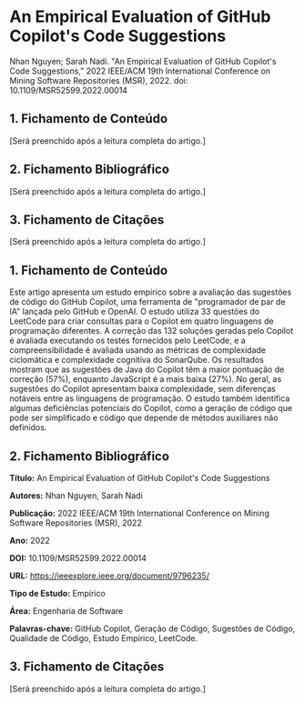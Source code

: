 # An Empirical Evaluation of GitHub Copilot's Code Suggestions

Nhan Nguyen; Sarah Nadi. "An Empirical Evaluation of GitHub Copilot's Code Suggestions," 2022 IEEE/ACM 19th International Conference on Mining Software Repositories (MSR), 2022. doi: 10.1109/MSR52599.2022.00014

## 1. Fichamento de Conteúdo

[Será preenchido após a leitura completa do artigo.]

## 2. Fichamento Bibliográfico 

[Será preenchido após a leitura completa do artigo.]

## 3. Fichamento de Citações 

[Será preenchido após a leitura completa do artigo.]



## 1. Fichamento de Conteúdo

Este artigo apresenta um estudo empírico sobre a avaliação das sugestões de código do GitHub Copilot, uma ferramenta de "programador de par de IA" lançada pelo GitHub e OpenAI. O estudo utiliza 33 questões do LeetCode para criar consultas para o Copilot em quatro linguagens de programação diferentes. A correção das 132 soluções geradas pelo Copilot é avaliada executando os testes fornecidos pelo LeetCode, e a compreensibilidade é avaliada usando as métricas de complexidade ciclomática e complexidade cognitiva do SonarQube. Os resultados mostram que as sugestões de Java do Copilot têm a maior pontuação de correção (57%), enquanto JavaScript é a mais baixa (27%). No geral, as sugestões do Copilot apresentam baixa complexidade, sem diferenças notáveis entre as linguagens de programação. O estudo também identifica algumas deficiências potenciais do Copilot, como a geração de código que pode ser simplificado e código que depende de métodos auxiliares não definidos.

## 2. Fichamento Bibliográfico 

**Título:** An Empirical Evaluation of GitHub Copilot's Code Suggestions

**Autores:** Nhan Nguyen, Sarah Nadi

**Publicação:** 2022 IEEE/ACM 19th International Conference on Mining Software Repositories (MSR), 2022

**Ano:** 2022

**DOI:** 10.1109/MSR52599.2022.00014

**URL:** https://ieeexplore.ieee.org/document/9796235/

**Tipo de Estudo:** Empírico

**Área:** Engenharia de Software

**Palavras-chave:** GitHub Copilot, Geração de Código, Sugestões de Código, Qualidade de Código, Estudo Empírico, LeetCode.

## 3. Fichamento de Citações 

[Será preenchido após a leitura completa do artigo.]


